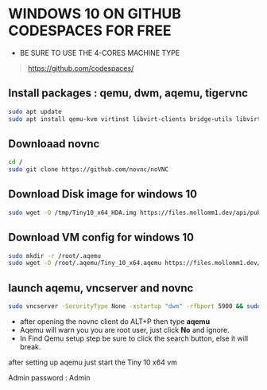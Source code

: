 # WINDOWS 10 ON GITHUB CODESPACES FOR FREE

* BE SURE TO USE THE 4-CORES MACHINE TYPE
> https://github.com/codespaces/

## Install packages : qemu, dwm, aqemu, tigervnc
```bash
sudo apt update
sudo apt install qemu-kvm virtinst libvirt-clients bridge-utils libvirt-daemon-system tigervnc-standalone-server dwm aqemu -y
```

## Downloaad novnc
```bash
cd /
sudo git clone https://github.com/novnc/noVNC
```

## Download Disk image for windows 10
```bash
sudo wget -O /tmp/Tiny10_x64_HDA.img https://files.mollomm1.dev/api/public/dl/eHWIyWhJ
```

## Download VM config for windows 10
```bash
sudo mkdir -r /root/.aqemu
sudo wget -O /root/.aqemu/Tiny_10_x64.aqemu https://files.mollomm1.dev/api/public/dl/fCJ-7xlS
```

## launch aqemu, vncserver and novnc
```bash
sudo vncserver -SecurityType None -xstartup "dwm" -rfbport 5900 && sudo /noVNC/utils/novnc_proxy --vnc 127.0.0.1:5900 --listen localhost:6080
```

* after opening the novnc client do ALT+P then type **aqemu**
* Aqemu will warn you you are root user, just click **No** and ignore.
* In Find Qemu setup step be sure to click the search button, else it will break.

after setting up aqemu just start the Tiny 10 x64 vm

Admin password : Admin